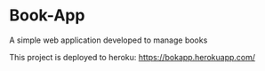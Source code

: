 # Book-App
A simple web application developed to manage books

This project is deployed to heroku:
https://bokapp.herokuapp.com/
